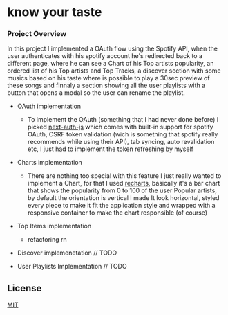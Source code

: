 # know your taste

### Project Overview
  In this project I implemented a OAuth flow using the Spotify API, when the user authenticates with his spotify account he's redirected back to a different page, where he can see a Chart of his Top artists popularity, an ordered list of his Top artists and Top Tracks, a discover section with some musics based on his taste where is possible to play a 30sec preview of these songs and finnaly a section showing all the user playlists with a button that opens a modal so the user can rename the playlist.

  - OAuth implementation
    - To implement the OAuth (something that I had never done before) I picked [next-auth-js](https://next-auth.js.org) which comes with built-in support for spotify OAuth, CSRF token validation (wich is something that spotify really recommends while using their API), tab syncing, auto revalidation etc, I just had to implement the token refreshing by myself

  - Charts implementation
    - There are nothing too special with this feature I just really wanted to implement a Chart, for that I used [recharts](http://recharts.org/), basically it's a bar chart that shows the popularity from 0 to 100 of the user Popular artists, by default the orientation is vertical I made It look horizontal, styled every piece to make it fit the application style and wrapped with a responsive container to make the chart responsible (of course)

  - Top Items implementation
    - refactoring rn

  - Discover implemenetation
    // TODO
  - User Playlists Implementation
    // TODO

## License

[MIT](LICENSE)
